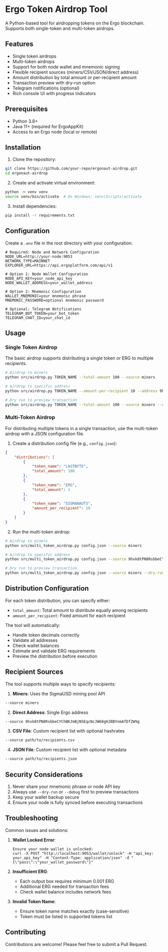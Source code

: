 # Ergo Token Airdrop Tool

A Python-based tool for airdropping tokens on the Ergo blockchain. Supports both single-token and multi-token airdrops.

## Features

- Single token airdrops
- Multi-token airdrops
- Support for both node wallet and mnemonic signing
- Flexible recipient sources (miners/CSV/JSON/direct address)
- Amount distribution by total amount or per-recipient amount
- Transaction preview with dry-run option
- Telegram notifications (optional)
- Rich console UI with progress indicators

## Prerequisites

- Python 3.8+
- Java 11+ (required for ErgoAppKit)
- Access to an Ergo node (local or remote)

## Installation

1. Clone the repository:
```bash
git clone https://github.com/your-repo/ergonaut-airdrop.git
cd ergonaut-airdrop
```

2. Create and activate virtual environment:
```bash
python -m venv venv
source venv/bin/activate  # On Windows: venv\Scripts\activate
```

3. Install dependencies:
```bash
pip install -r requirements.txt
```

## Configuration

Create a `.env` file in the root directory with your configuration:

```env
# Required: Node and Network Configuration
NODE_URL=http://your-node:9053
NETWORK_TYPE=MAINNET
EXPLORER_URL=https://api.ergoplatform.com/api/v1

# Option 1: Node Wallet Configuration
NODE_API_KEY=your_node_api_key
NODE_WALLET_ADDRESS=your_wallet_address

# Option 2: Mnemonic Configuration
WALLET_MNEMONIC=your mnemonic phrase
MNEMONIC_PASSWORD=optional mnemonic password

# Optional: Telegram Notifications
TELEGRAM_BOT_TOKEN=your_bot_token
TELEGRAM_CHAT_ID=your_chat_id
```

## Usage

### Single Token Airdrop

The basic airdrop supports distributing a single token or ERG to multiple recipients.

```bash
# Airdrop to miners
python src/airdrop.py TOKEN_NAME --total-amount 100 --source miners

# Airdrop to specific address
python src/airdrop.py TOKEN_NAME --amount-per-recipient 10 --address 9hxk8tPN8RsbbeCYChBKJmBjNSEqcNcJW68gHJBBYnmAfDfZW9g

# Dry run to preview transaction
python src/airdrop.py TOKEN_NAME --total-amount 100 --source miners --debug
```

### Multi-Token Airdrop

For distributing multiple tokens in a single transaction, use the multi-token airdrop with a JSON configuration file.

1. Create a distribution config file (e.g., `config.json`):

```json
{
    "distributions": [
        {
            "token_name": "LASTBYTE",
            "total_amount": 100
        },
        {
            "token_name": "ERG",
            "total_amount": 1
        },
        {
            "token_name": "SIGMANAUTS",
            "amount_per_recipient": 10
        }
    ]
}
```

2. Run the multi-token airdrop:

```bash
# Airdrop to miners
python src/multi_token_airdrop.py config.json --source miners

# Airdrop to specific address
python src/multi_token_airdrop.py config.json --source 9hxk8tPN8RsbbeCYChBKJmBjNSEqcNcJW68gHJBBYnmAfDfZW9g

# Dry run to preview transaction
python src/multi_token_airdrop.py config.json --source miners --dry-run
```

## Distribution Configuration

For each token distribution, you can specify either:
- `total_amount`: Total amount to distribute equally among recipients
- `amount_per_recipient`: Fixed amount for each recipient

The tool will automatically:
- Handle token decimals correctly
- Validate all addresses
- Check wallet balances
- Estimate and validate ERG requirements
- Preview the distribution before execution

## Recipient Sources

The tool supports multiple ways to specify recipients:

1. **Miners**: Uses the SigmaUSD mining pool API
```bash
--source miners
```

2. **Direct Address**: Single Ergo address
```bash
--source 9hxk8tPN8RsbbeCYChBKJmBjNSEqcNcJW68gHJBBYnmAfDfZW9g
```

3. **CSV File**: Custom recipient list with optional hashrates
```bash
--source path/to/recipients.csv
```

4. **JSON File**: Custom recipient list with optional metadata
```bash
--source path/to/recipients.json
```

## Security Considerations

1. Never share your mnemonic phrase or node API key
2. Always use `--dry-run` or `--debug` first to preview transactions
3. Keep your wallet backup secure
4. Ensure your node is fully synced before executing transactions

## Troubleshooting

Common issues and solutions:

1. **Wallet Locked Error**: 
   ```
   Ensure your node wallet is unlocked:
   curl -X POST "http://localhost:9053/wallet/unlock" -H "api_key: your_api_key" -H "Content-Type: application/json" -d "{\"pass\":\"your_wallet_password\"}"
   ```

2. **Insufficient ERG**:
   - Each output box requires minimum 0.001 ERG
   - Additional ERG needed for transaction fees
   - Check wallet balance includes network fees

3. **Invalid Token Name**:
   - Ensure token name matches exactly (case-sensitive)
   - Token must be listed in supported tokens list

## Contributing

Contributions are welcome! Please feel free to submit a Pull Request.